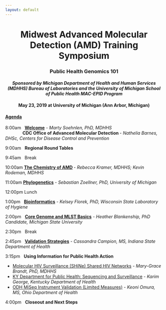 ```yaml
---
layout: default
---
```

<h1 align="center"> Midwest Advanced Molecular Detection (AMD) Training Symposium</h1>

<h3 align="center">Public Health Genomics 101</h3>
<h4 align="center"><i>Sponsored by Michigan Department of Health and Human Services (MDHHS) Bureau of Laboratories and the University of Michigan School of Public Health MAC-EPID Program</i></h4>
<h4 align="center">May 23, 2019 at University of Michigan (Ann Arbor, Michigan)</h4>



<h4><u> Agenda</u></h4>

8:00am &nbsp; <b><a href="https://amd-midwest.github.io/bioinfo_course/AMD_symposium_pres/Soehnlen_OpeningRemarks.pdf">Welcome</a></b> - <i>Marty Soehnlen, PhD, MDHHS </i><br />
&nbsp;&nbsp;&nbsp;&nbsp;&nbsp;&nbsp;&nbsp;&nbsp;&nbsp;&nbsp;&nbsp;&nbsp;&nbsp; <b> CDC Office of Advanced Molecular Detection </b> - <i> Nathelia Barnes, DHSc, Centers for Disease Control and Prevention </i><br />

9:00am &nbsp; <b>Regional Round Tables</b><br />

9:45am &nbsp; Break<br />

10:00am <b><a href="https://amd-midwest.github.io/bioinfo_course/AMD_symposium_pres/Kramer_Rodeman_ChemistryofAMD.pdf">The Chemistry of AMD</a> </b> - <i>Rebecca Kramer, MDHHS; Kevin Rodeman, MDHHS</i><br />

11:00am <b><a href="https://amd-midwest.github.io/bioinfo_course/AMD_symposium_pres/Zoellner_Phylogeny.pdf">Phylogenetics</a></b> - <i>Sebastian Zoellner, PhD, University of Michigan</i><br />

12:00pm Lunch<br />

1:00pm &nbsp; <b><a href="https://amd-midwest.github.io/bioinfo_course/AMD_symposium_pres/Florek_Bioinformatics.pdf">Bioinformatics</a></b> - <i>Kelsey Florek, PhD, Wisconsin State Laboratory of Hygiene</i><br />

2:00pm &nbsp; <b><a href="https://amd-midwest.github.io/bioinfo_course/AMD_symposium_pres/Blankenship_CoreGenomeBasicsMLST.pdf">Core Genome and MLST Basics</a></b> - <i> Heather Blankenship, PhD Candidate, Michigan State University</i><br />

2:30pm &nbsp; Break<br />

2:45pm &nbsp; <b><a href="https://amd-midwest.github.io/bioinfo_course/AMD_symposium_pres/Campion_ValidationStrategies.pdf">Validation Strategies</a></b> - <i> Cassandra Campion, MS, Indiana State Department of Health</i><br />

3:15pm &nbsp; <b> Using Information for Public Health Action </b><br />
<ul> <li><a href="https://amd-midwest.github.io/bioinfo_course/AMD_symposium_pres/Brandt_UsingInformationforPublicHealthAction.pdf">Molecular HIV Surveillance (SHiNe) Shared HIV Networks</a> - <i> Mary-Grace Brandt, PhD, MDHHS </i></li>
  <li><a href="https://amd-midwest.github.io/bioinfo_course/AMD_symposium_pres/George_UsingInformationforPublicHealthAction.pdf">KY Department for Public Health: Sequencing and Surveillance</a> - <i> Karim George, Kentucky Department of Health </i></li>
  <li><a href="https://amd-midwest.github.io/bioinfo_course/AMD_symposium_pres/Omura_UsingInformationforPublicHealthAction.pdf">ODH MiSeq Instrument Validation (Limited Measures)</a> - <i> Keoni Omura, MS, Ohio Department of Health</i></li></ul>

4:00pm &nbsp; <b>Closeout and Next Steps</b><br />
